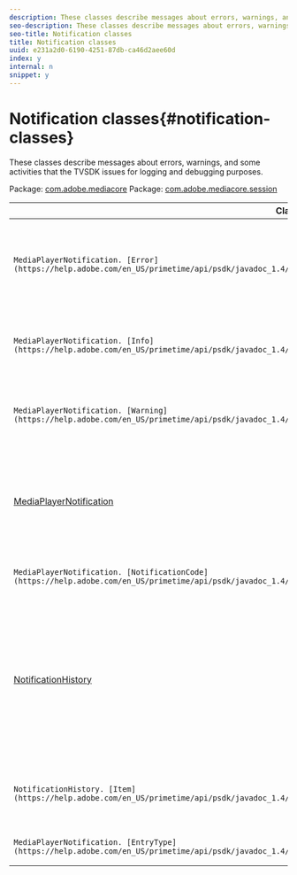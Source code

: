 ```yaml
---
description: These classes describe messages about errors, warnings, and some activities that the TVSDK issues for logging and debugging purposes.
seo-description: These classes describe messages about errors, warnings, and some activities that the TVSDK issues for logging and debugging purposes.
seo-title: Notification classes
title: Notification classes
uuid: e231a2d0-6190-4251-87db-ca46d2aee60d
index: y
internal: n
snippet: y
---
```


# Notification classes{#notification-classes}

These classes describe messages about errors, warnings, and some activities that the TVSDK issues for logging and debugging purposes.

 Package: [com.adobe.mediacore](https://help.adobe.com/en_US/primetime/api/psdk/javadoc_1.4/com/adobe/mediacore/package-summary.html)  Package: [com.adobe.mediacore.session](https://help.adobe.com/en_US/primetime/api/psdk/javadoc_1.4/com/adobe/mediacore/session/package-summary.html) 

|  Class name  | Description  |
|---|---|
| `MediaPlayerNotification. [Error](https://help.adobe.com/en_US/primetime/api/psdk/javadoc_1.4/com/adobe/mediacore/MediaPlayerNotification.Error.html)` |Class that describes the notification for an error that causes the player to stop playback. This is a [MediaPlayerNotification](https://help.adobe.com/en_US/primetime/api/psdk/javadoc_1.4/com/adobe/mediacore/MediaPlayerNotification.html) of notification type ERROR.  |
| `MediaPlayerNotification. [Info](https://help.adobe.com/en_US/primetime/api/psdk/javadoc_1.4/com/adobe/mediacore/MediaPlayerNotification.Info.html)`  |Class that describes an informational notification. This is a [MediaPlayerNotification](https://help.adobe.com/en_US/primetime/api/psdk/javadoc_1.4/com/adobe/mediacore/MediaPlayerNotification.html) of notification type INFO. |
| `MediaPlayerNotification. [Warning](https://help.adobe.com/en_US/primetime/api/psdk/javadoc_1.4/com/adobe/mediacore/MediaPlayerNotification.Warning.html)`  |Class that describes a warning notification. This is a [MediaPlayerNotification](https://help.adobe.com/en_US/primetime/api/psdk/javadoc_1.4/com/adobe/mediacore/MediaPlayerNotification.html) of notification type WARNING.  |
| [MediaPlayerNotification](https://help.adobe.com/en_US/primetime/api/psdk/javadoc_1.4/com/adobe/mediacore/MediaPlayerNotification.html)  |Class that provides informational messages, warnings, and errors. Encapsulates the object representation of a single notification event within [NotificationHistory](https://help.adobe.com/en_US/primetime/api/psdk/javadoc_1.4/com/adobe/mediacore/session/NotificationHistory.html).  |
| `MediaPlayerNotification. [NotificationCode](https://help.adobe.com/en_US/primetime/api/psdk/javadoc_1.4/com/adobe/mediacore/MediaPlayerNotification.NotificationCode.html)`  | Returns the description associated with the provided notification code.  |
| [NotificationHistory](https://help.adobe.com/en_US/primetime/api/psdk/javadoc_1.4/com/adobe/mediacore/session/NotificationHistory.html)  |Class that stores a log of notification objects. A circular list of [NotificationHistory.Item](https://help.adobe.com/en_US/primetime/api/psdk/javadoc_1.4/com/adobe/mediacore/session/NotificationHistory.Item.html) objects that provides access to a notification events history list. That is, it maintains a list of elements, each element containing a separate instance of the [MediaPlayerNotification](https://help.adobe.com/en_US/primetime/api/psdk/javadoc_1.4/com/adobe/mediacore/MediaPlayerNotification.html) class. (In [session](https://help.adobe.com/en_US/primetime/api/psdk/javadoc_1.4/com/adobe/mediacore/session/package-summary.html) package.)  |
| `NotificationHistory. [Item](https://help.adobe.com/en_US/primetime/api/psdk/javadoc_1.4/com/adobe/mediacore/session/NotificationHistory.Item.html)`  |Class that defines an entry in the circular list in [NotificationHistory](https://help.adobe.com/en_US/primetime/api/psdk/javadoc_1.4/com/adobe/mediacore/session/NotificationHistory.html) and holds the notification and its timestamp.  |
| `MediaPlayerNotification. [EntryType](https://help.adobe.com/en_US/primetime/api/psdk/javadoc_1.4/com/adobe/mediacore/MediaPlayerNotification.EntryType.html)`  | Class that contains the supported notifications types.  |

